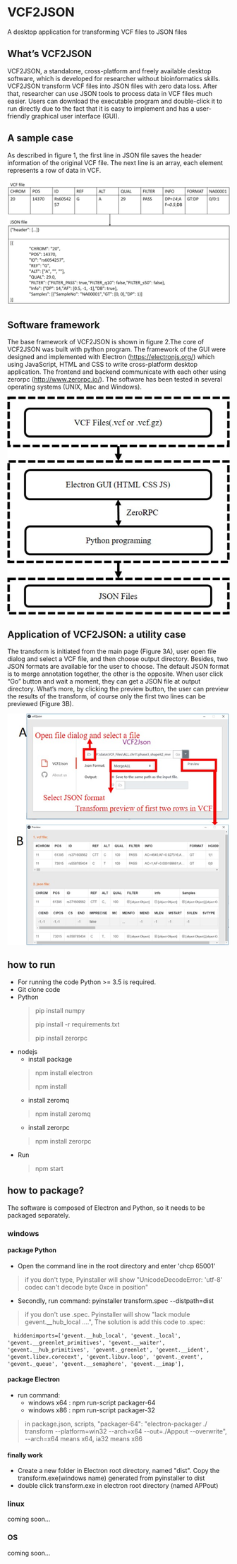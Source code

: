 # VCF2JSON
A desktop application for transforming VCF files to JSON files

## What’s VCF2JSON
VCF2JSON, a standalone, cross-platform and freely available desktop software, which is developed for researcher without bioinformatics skills. VCF2JSON transform VCF files into JSON files with zero data loss. After that, researcher can use JSON tools to process data in VCF files much easier. Users can download the executable program and double-click it to run directly due to the fact that it is easy to implement and has a user-friendly graphical user interface (GUI).

## A sample case 
As described in figure 1, the first line in JSON file saves the header information of the original VCF file. The next line is an array, each element represents a row of data in VCF.

![](https://github.com/Priest-zhi/vcf2json/raw/master/doc/figure1.jpg)

## Software framework
The base framework of VCF2JSON is shown in figure 2.The core of VCF2JSON was built with python program. The framework of the GUI were designed and implemented with Electron (https://electronjs.org/) which using JavaScript, HTML and CSS to write cross-platform desktop application. The frontend and backend communicate with each other using zerorpc (http://www.zerorpc.io/). The software has been tested in several operating systems (UNIX, Mac and Windows).

![](https://github.com/Priest-zhi/vcf2json/raw/master/doc/figure2.jpg)

## Application of VCF2JSON: a utility case
The transform is initiated from the main page (Figure 3A), user open file dialog and select a VCF file, and then choose output directory. Besides, two JSON formats are available for the user to choose. The default JSON format is to merge annotation together, the other is the opposite. When user click “Go” button and wait a moment, they can get a JSON file at output directory. What’s more, by clicking the preview button, the user can preview the results of the transform, of course only the first two lines can be previewed (Figure 3B).

![](https://github.com/Priest-zhi/vcf2json/raw/master/doc/figure3.jpg)

## how to run
* For running the code Python >= 3.5 is required.
* Git clone code
* Python
  > pip install numpy
  >
  > pip install -r requirements.txt
  >
  > pip install zerorpc
  >
* nodejs
  * install package
  > npm install electron
  >
  > npm install
  * install zeromq
  > npm install zeromq
  * install zerorpc
  > npm install zerorpc
* Run
  > npm start

## how to package?
The software is composed of Electron and Python, so it needs to be packaged separately.

### windows
#### package Python

* Open the command line in the root directory and enter 'chcp 65001' 
> if you don't type, Pyinstaller will show "UnicodeDecodeError: 'utf-8' codec can't decode byte 0xce in position"

* Secondly, run command: pyinstaller transform.spec --distpath=dist 
> if you don't use .spec. Pyinstaller will show "lack module gevent.__hub_local ....", The solution is add this code to .spec:
```
  hiddenimports=['gevent.__hub_local', 'gevent._local', 'gevent.__greenlet_primitives', 'gevent.__waiter', 'gevent.__hub_primitives', 'gevent._greenlet', 'gevent.__ident', 'gevent.libev.corecext', 'gevent.libuv.loop', 'gevent._event', 'gevent._queue', 'gevent.__semaphore', 'gevent.__imap'],
```

  
#### package Electron

* run command: 
  * windows x64 : npm run-script packager-64
  * windows x86 : npm run-script packager-32
> in package.json, scripts, 
"packager-64": "electron-packager ./ transform --platform=win32  --arch=x64  --out=./Appout --overwrite",
   --arch=x64 means x64, ia32 means x86

#### finally work
* Create a new folder in Electron root directory, named "dist". Copy the transform.exe(windows name) generated from pyinstaller to dist
* double click transform.exe in electron root directory (named APPout)

### linux
coming soon...
### OS
coming soon...
